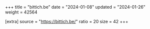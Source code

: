 +++
title = "bittich.be"
date = "2024-01-08"
updated = "2024-01-26"
weight = 42564

[extra]
source = "https://bittich.be/"
ratio = 20
size = 42
+++
